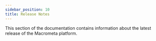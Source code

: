 ```yaml
---
sidebar_position: 10
title: Release Notes
---
```


This section of the documentation contains information about the latest release of the Macrometa platform.